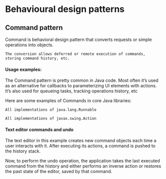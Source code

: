 # Behavioural design patterns
## Command pattern

Command is behavioral design pattern that converts requests or simple operations into objects.

```
The conversion allows deferred or remote execution of commands, storing command history, etc.
```

#### Usage examples: 
The Command pattern is pretty common in Java code. Most often it’s used as an alternative for callbacks to parameterizing UI elements with actions. 
It’s also used for queueing tasks, tracking operations history, etc

Here are some examples of Commands in core Java libraries:

```
All implementations of java.lang.Runnable

All implementations of javax.swing.Action
```

#### Text editor commands and undo

The text editor in this example creates new command objects each time a user interacts with it. After executing its actions, a command is pushed to the history stack.

Now, to perform the undo operation, the application takes the last executed command from the history and either performs an inverse action or restores the past state of the editor, saved by that command.


